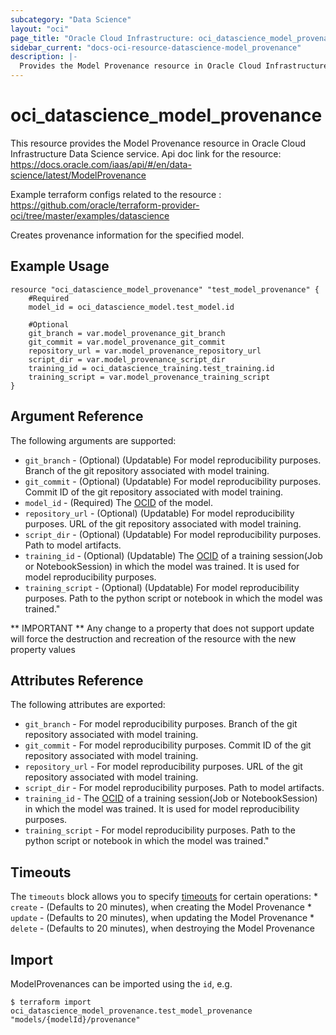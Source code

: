 ```yaml
---
subcategory: "Data Science"
layout: "oci"
page_title: "Oracle Cloud Infrastructure: oci_datascience_model_provenance"
sidebar_current: "docs-oci-resource-datascience-model_provenance"
description: |-
  Provides the Model Provenance resource in Oracle Cloud Infrastructure Data Science service
---
```


# oci_datascience_model_provenance
This resource provides the Model Provenance resource in Oracle Cloud Infrastructure Data Science service.
Api doc link for the resource: https://docs.oracle.com/iaas/api/#/en/data-science/latest/ModelProvenance

Example terraform configs related to the resource : https://github.com/oracle/terraform-provider-oci/tree/master/examples/datascience

Creates provenance information for the specified model.

## Example Usage

```hcl
resource "oci_datascience_model_provenance" "test_model_provenance" {
	#Required
	model_id = oci_datascience_model.test_model.id

	#Optional
	git_branch = var.model_provenance_git_branch
	git_commit = var.model_provenance_git_commit
	repository_url = var.model_provenance_repository_url
	script_dir = var.model_provenance_script_dir
	training_id = oci_datascience_training.test_training.id
	training_script = var.model_provenance_training_script
}
```

## Argument Reference

The following arguments are supported:

* `git_branch` - (Optional) (Updatable) For model reproducibility purposes. Branch of the git repository associated with model training.
* `git_commit` - (Optional) (Updatable) For model reproducibility purposes. Commit ID of the git repository associated with model training.
* `model_id` - (Required) The [OCID](https://docs.cloud.oracle.com/iaas/Content/General/Concepts/identifiers.htm) of the model.
* `repository_url` - (Optional) (Updatable) For model reproducibility purposes. URL of the git repository associated with model training.
* `script_dir` - (Optional) (Updatable) For model reproducibility purposes. Path to model artifacts.
* `training_id` - (Optional) (Updatable) The [OCID](https://docs.cloud.oracle.com/iaas/Content/General/Concepts/identifiers.htm) of a training session(Job or NotebookSession) in which the model was trained. It is used for model reproducibility purposes.
* `training_script` - (Optional) (Updatable) For model reproducibility purposes. Path to the python script or notebook in which the model was trained." 


** IMPORTANT **
Any change to a property that does not support update will force the destruction and recreation of the resource with the new property values

## Attributes Reference

The following attributes are exported:

* `git_branch` - For model reproducibility purposes. Branch of the git repository associated with model training.
* `git_commit` - For model reproducibility purposes. Commit ID of the git repository associated with model training.
* `repository_url` - For model reproducibility purposes. URL of the git repository associated with model training.
* `script_dir` - For model reproducibility purposes. Path to model artifacts.
* `training_id` - The [OCID](https://docs.cloud.oracle.com/iaas/Content/General/Concepts/identifiers.htm) of a training session(Job or NotebookSession) in which the model was trained. It is used for model reproducibility purposes.
* `training_script` - For model reproducibility purposes. Path to the python script or notebook in which the model was trained." 

## Timeouts

The `timeouts` block allows you to specify [timeouts](https://registry.terraform.io/providers/oracle/oci/latest/docs/guides/changing_timeouts) for certain operations:
	* `create` - (Defaults to 20 minutes), when creating the Model Provenance
	* `update` - (Defaults to 20 minutes), when updating the Model Provenance
	* `delete` - (Defaults to 20 minutes), when destroying the Model Provenance


## Import

ModelProvenances can be imported using the `id`, e.g.

```
$ terraform import oci_datascience_model_provenance.test_model_provenance "models/{modelId}/provenance" 
```


